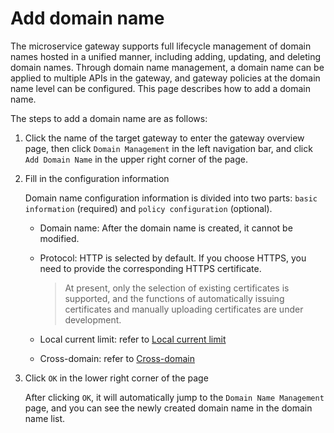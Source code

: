 # Add domain name

The microservice gateway supports full lifecycle management of domain names hosted in a unified manner, including adding, updating, and deleting domain names. Through domain name management, a domain name can be applied to multiple APIs in the gateway, and gateway policies at the domain name level can be configured. This page describes how to add a domain name.

The steps to add a domain name are as follows:

1. Click the name of the target gateway to enter the gateway overview page, then click `Domain Management` in the left navigation bar, and click `Add Domain Name` in the upper right corner of the page.

    

2. Fill in the configuration information

    Domain name configuration information is divided into two parts: `basic information` (required) and `policy configuration` (optional).

    - Domain name: After the domain name is created, it cannot be modified.
    - Protocol: HTTP is selected by default. If you choose HTTPS, you need to provide the corresponding HTTPS certificate.

        > At present, only the selection of existing certificates is supported, and the functions of automatically issuing certificates and manually uploading certificates are under development.

        

    - Local current limit: refer to [Local current limit](../api/api-policy.md#_6)
    - Cross-domain: refer to [Cross-domain](domain-policy.md#_2)

        

    <!--
    - HTTPS only: When enabled, the gateway will reject HTTP requests for this domain name
    - Policy configuration: refer to [Configure domain name policy](domain-policy.md)
    -->

3. Click `OK` in the lower right corner of the page

    After clicking `OK`, it will automatically jump to the `Domain Name Management` page, and you can see the newly created domain name in the domain name list.

    